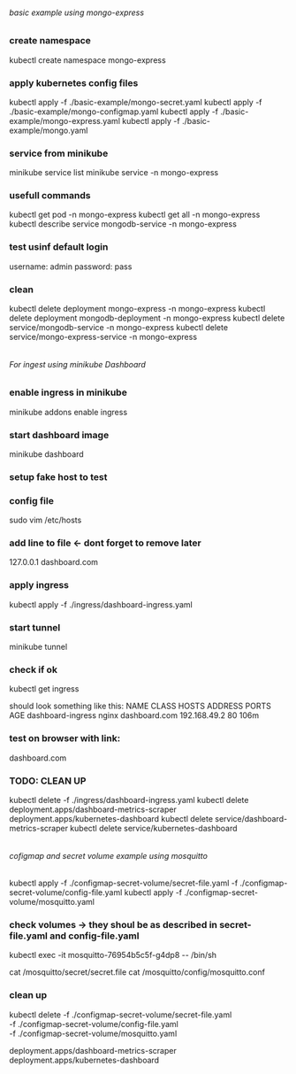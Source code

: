 ###### basic example using mongo-express

### create namespace

kubectl create namespace mongo-express

### apply kubernetes config files

kubectl apply -f ./basic-example/mongo-secret.yaml
kubectl apply -f ./basic-example/mongo-configmap.yaml
kubectl apply -f ./basic-example/mongo-express.yaml
kubectl apply -f ./basic-example/mongo.yaml

### service from minikube

minikube service list
minikube service -n mongo-express

### usefull commands

kubectl get pod -n mongo-express
kubectl get all -n mongo-express
kubectl describe service mongodb-service -n mongo-express

### test usinf default login

username: admin
password: pass

### clean

kubectl delete deployment mongo-express -n mongo-express
kubectl delete deployment mongodb-deployment -n mongo-express
kubectl delete service/mongodb-service -n mongo-express
kubectl delete service/mongo-express-service -n mongo-express

######

######

###### For ingest using minikube Dashboard

### enable ingress in minikube

minikube addons enable ingress

### start dashboard image

minikube dashboard

### setup fake host to test

### config file

sudo vim /etc/hosts

### add line to file <- dont forget to remove later

127.0.0.1 dashboard.com

### apply ingress

kubectl apply -f ./ingress/dashboard-ingress.yaml

### start tunnel

minikube tunnel

### check if ok

kubectl get ingress

should look something like this:
NAME CLASS HOSTS ADDRESS PORTS AGE
dashboard-ingress nginx dashboard.com 192.168.49.2 80 106m

### test on browser with link:

dashboard.com

### TODO: CLEAN UP
kubectl delete -f ./ingress/dashboard-ingress.yaml
kubectl delete deployment.apps/dashboard-metrics-scraper deployment.apps/kubernetes-dashboard
kubectl delete service/dashboard-metrics-scraper
kubectl delete service/kubernetes-dashboard

######

######

###### cofigmap and secret volume example using mosquitto

kubectl apply -f ./configmap-secret-volume/secret-file.yaml -f ./configmap-secret-volume/config-file.yaml
kubectl apply -f ./configmap-secret-volume/mosquitto.yaml

### check volumes -> they shoul be as described in secret-file.yaml and config-file.yaml

kubectl exec -it mosquitto-76954b5c5f-g4dp8 -- /bin/sh

cat /mosquitto/secret/secret.file
cat /mosquitto/config/mosquitto.conf

### clean up

kubectl delete -f ./configmap-secret-volume/secret-file.yaml \
 -f ./configmap-secret-volume/config-file.yaml \
 -f ./configmap-secret-volume/mosquitto.yaml


deployment.apps/dashboard-metrics-scraper deployment.apps/kubernetes-dashboard